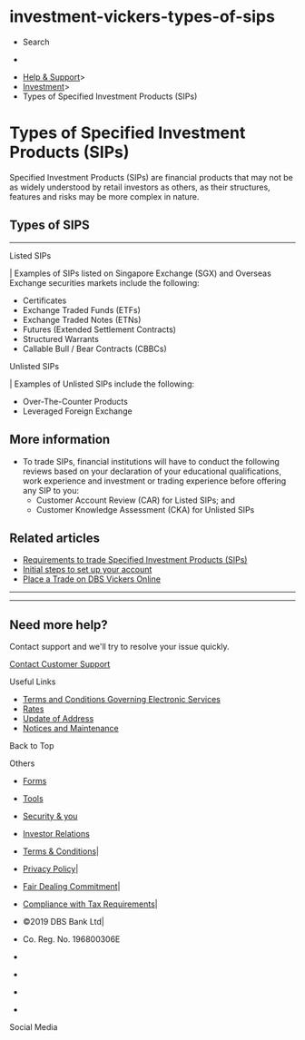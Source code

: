# investment-vickers-types-of-sips

[](https://www.dbs.com.sg)

  * Search 

  * 


[](https://www.dbs.com.sg/personal/default.page) [](https://www.dbs.com.sg/personal/support/investment-vickers-types-of-sips.html)

  * [Help & Support](https://www.dbs.com.sg/personal/support/home.html)>
  * [Investment](https://www.dbs.com.sg/personal/support/investment-product.html)>
  * Types of Specified Investment Products (SIPs)



# Types of Specified Investment Products (SIPs)

Specified Investment Products (SIPs) are financial products that may not be as widely understood by retail investors as others, as their structures, features and risks may be more complex in nature.

  


## Types of SIPS  
  
---  
  
Listed SIPs

|  Examples of SIPs listed on Singapore Exchange (SGX) and Overseas Exchange securities markets include the following: 

  * Certificates
  * Exchange Traded Funds (ETFs)
  * Exchange Traded Notes (ETNs)
  * Futures (Extended Settlement Contracts)
  * Structured Warrants
  * Callable Bull / Bear Contracts (CBBCs)

  
  
Unlisted SIPs

|  Examples of Unlisted SIPs include the following: 

  * Over-The-Counter Products
  * Leveraged Foreign Exchange

  
  
## More information

  * To trade SIPs, financial institutions will have to conduct the following reviews based on your declaration of your educational qualifications, work experience and investment or trading experience before offering any SIP to you: 
    * Customer Account Review (CAR) for Listed SIPs; and
    * Customer Knowledge Assessment (CKA) for Unlisted SIPs



## Related articles

  * [Requirements to trade Specified Investment Products (SIPs)](https://www.dbs.com.sg/personal/support/investment-vickers-requirements-to-trade-sips.html)
  * [Initial steps to set up your account ](https://www.dbs.com.sg/personal/support/investment-vickers-logging-into-your-account.html)
  * [Place a Trade on DBS Vickers Online](https://www.dbs.com.sg/personal/support/investment-vickers-placing-a-trade.html)



* * *

* * *

## Need more help?

Contact support and we'll try to resolve your issue quickly.

[Contact Customer Support](https://www.dbs.com.sg/vickers/en/contact-us.page)

Useful Links

  * [Terms and Conditions Governing Electronic Services](https://www.dbs.com.sg/personal/deposits/terms-conditions-electronic-services.page)
  * [Rates](https://www.dbs.com.sg/personal/rates-online/default.page)
  * [Update of Address](https://www.dbs.com.sg/personal/deposits/update-address.page)
  * [Notices and Maintenance](https://www.dbs.com.sg/personal/deposits/maintenance-schedule.page)



Back to Top

Others

  * [Forms](https://www.dbs.com.sg/personal/forms/default.page)
  * [Tools](https://www.dbs.com.sg/personal/calculators/default.page)
  * [Security & you](https://www.dbs.com.sg/personal/deposits/security-and-you/default.page)
  * [Investor Relations](https://www.dbs.com/investor/default.page)



  * [Terms & Conditions](https://www.dbs.com/terms/default.page)|
  * [Privacy Policy](https://www.dbs.com/privacy/default.page)|
  * [Fair Dealing Commitment](https://www.dbs.com/fairdealing/default.page)|
  * [Compliance with Tax Requirements](https://www.dbs.com.sg/personal/compliance-tax-requirements/index.html)|
  * ©2019 DBS Bank Ltd|
  * Co. Reg. No. 196800306E



  * [](https://www.facebook.com/dbs.sg)
  * [](https://twitter.com/dbsbank)
  * [](https://www.linkedin.com/company/dbs-bank)
  * [](https://www.youtube.com/dbs)



Social Media
